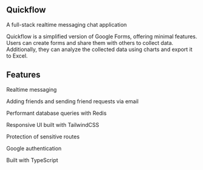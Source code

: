 ## Quickflow 
A full-stack realtime messaging chat application

Quickflow is a simplified version of Google Forms, offering minimal features. Users can create forms and share them with others to collect data. Additionally, they can analyze the collected data using charts and export it to Excel.

## Features
Realtime messaging

Adding friends and sending friend requests via email

Performant database queries with Redis

Responsive UI built with TailwindCSS

Protection of sensitive routes

Google authentication

Built with TypeScript


